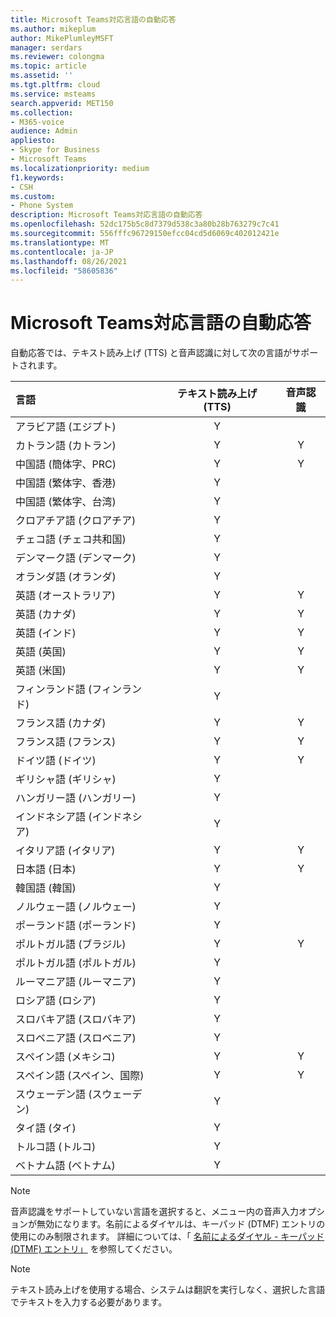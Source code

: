 ```yaml
---
title: Microsoft Teams対応言語の自動応答
ms.author: mikeplum
author: MikePlumleyMSFT
manager: serdars
ms.reviewer: colongma
ms.topic: article
ms.assetid: ''
ms.tgt.pltfrm: cloud
ms.service: msteams
search.appverid: MET150
ms.collection:
- M365-voice
audience: Admin
appliesto:
- Skype for Business
- Microsoft Teams
ms.localizationpriority: medium
f1.keywords:
- CSH
ms.custom:
- Phone System
description: Microsoft Teams対応言語の自動応答
ms.openlocfilehash: 52dc175b5c8d7379d538c3a80b28b763279c7c41
ms.sourcegitcommit: 556fffc96729150efcc04cd5d6069c402012421e
ms.translationtype: MT
ms.contentlocale: ja-JP
ms.lasthandoff: 08/26/2021
ms.locfileid: "58605836"
---
```

# <a name="microsoft-teams-auto-attendant-supported-languages"></a>Microsoft Teams対応言語の自動応答

自動応答では、テキスト読み上げ (TTS) と音声認識に対して次の言語がサポートされます。

|言語                                |テキスト読み上げ (TTS)     |音声認識                     |
|:---------------------------------------|:-----------------------:|:-------------------------------------:|
|アラビア語 (エジプト)                          |Y                        |                                       |
|カトラン語 (カトラン)                       |Y                        |Y                                      |
|中国語 (簡体字、PRC)               |Y                        |Y                                      |
|中国語 (繁体字、香港)        |Y                        |                                       |
|中国語 (繁体字、台湾)           |Y                        |                                       |    
|クロアチア語 (クロアチア)                      |Y                        |                                       |    
|チェコ語 (チェコ共和国)                  |Y                        |                                       |    
|デンマーク語 (デンマーク)                        |Y                        |                                       |    
|オランダ語 (オランダ)                     |Y                        |                                       |    
|英語 (オーストラリア)                     |Y                        |Y                                      |
|英語 (カナダ)                        |Y                        |Y                                      |
|英語 (インド)                         |Y                        |Y                                      |
|英語 (英国)                |Y                        |Y                                      |
|英語 (米国)                 |Y                        |Y                                      |
|フィンランド語 (フィンランド)                       |Y                        |                                       |    
|フランス語 (カナダ)                         |Y                        |Y                                      |
|フランス語 (フランス)                         |Y                        |Y                                      |
|ドイツ語 (ドイツ)                        |Y                        |Y                                      |
|ギリシャ語 (ギリシャ)                          |Y                        |                                       |
|ハンガリー語 (ハンガリー)                     |Y                        |                                       |
|インドネシア語 (インドネシア)                  |Y                        |                                       |
|イタリア語 (イタリア)                         |Y                        |Y                                      |
|日本語 (日本)                        |Y                        |Y                                      |
|韓国語 (韓国)                          |Y                        |                                       |    
|ノルウェー語 (ノルウェー)               |Y                        |                                       |    
|ポーランド語 (ポーランド)                         |Y                        |                                       |    
|ポルトガル語 (ブラジル)                     |Y                        |Y                                      |
|ポルトガル語 (ポルトガル)                   |Y                        |                                       |    
|ルーマニア語 (ルーマニア)                      |Y                        |                                       |    
|ロシア語 (ロシア)                        |Y                        |                                       |    
|スロバキア語 (スロバキア)                       |Y                        |                                       |    
|スロベニア語 (スロベニア)                    |Y                        |                                       |    
|スペイン語 (メキシコ)                        |Y                        |Y                                      |
|スペイン語 (スペイン、国際)          |Y                        |Y                                      |
|スウェーデン語 (スウェーデン)                        |Y                        |                                       |    
|タイ語 (タイ)                         |Y                        |                                       |    
|トルコ語 (トルコ)                        |Y                        |                                       |    
|ベトナム語 (ベトナム)                    |Y                        |                                       |    

> [!NOTE]
> 音声認識をサポートしていない言語を選択すると、メニュー内の音声入力オプションが無効になります。名前によるダイヤルは、キーパッド (DTMF) エントリの使用にのみ制限されます。 詳細については、「 [名前によるダイヤル - キーパッド (DTMF) エントリ」](dial-voice-reference.md#dial-by-name---keypad-dtmf-entry) を参照してください。

> [!NOTE]
> テキスト読み上げを使用する場合、システムは翻訳を実行しなく、選択した言語でテキストを入力する必要があります。
